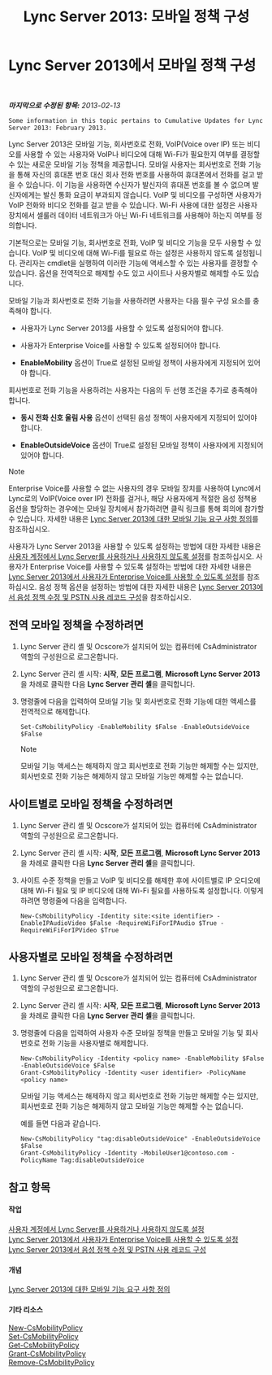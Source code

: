 ﻿---
title: 'Lync Server 2013: 모바일 정책 구성'
TOCTitle: 모바일 정책 구성
ms:assetid: 595536e0-9bb3-49a3-8d13-1a77351ebc62
ms:mtpsurl: https://technet.microsoft.com/ko-kr/library/Hh690018(v=OCS.15)
ms:contentKeyID: 49303723
ms.date: 08/24/2015
mtps_version: v=OCS.15
ms.translationtype: HT
---

# Lync Server 2013에서 모바일 정책 구성

 

_**마지막으로 수정된 항목:** 2013-02-13_

    Some information in this topic pertains to Cumulative Updates for Lync Server 2013: February 2013.

Lync Server 2013은 모바일 기능, 회사번호로 전화, VoIP(Voice over IP) 또는 비디오를 사용할 수 있는 사용자와 VoIP나 비디오에 대해 Wi-Fi가 필요한지 여부를 결정할 수 있는 새로운 모바일 기능 정책을 제공합니다. 모바일 사용자는 회사번호로 전화 기능을 통해 자신의 휴대폰 번호 대신 회사 전화 번호를 사용하여 휴대폰에서 전화를 걸고 받을 수 있습니다. 이 기능을 사용하면 수신자가 발신자의 휴대폰 번호를 볼 수 없으며 발신자에게는 발신 통화 요금이 부과되지 않습니다. VoIP 및 비디오를 구성하면 사용자가 VoIP 전화와 비디오 전화를 걸고 받을 수 있습니다. Wi-Fi 사용에 대한 설정은 사용자 장치에서 셀룰러 데이터 네트워크가 아닌 Wi-Fi 네트워크를 사용해야 하는지 여부를 정의합니다.

기본적으로는 모바일 기능, 회사번호로 전화, VoIP 및 비디오 기능을 모두 사용할 수 있습니다. VoIP 및 비디오에 대해 Wi-Fi를 필요로 하는 설정은 사용하지 않도록 설정됩니다. 관리자는 cmdlet을 실행하여 이러한 기능에 액세스할 수 있는 사용자를 결정할 수 있습니다. 옵션을 전역적으로 해제할 수도 있고 사이트나 사용자별로 해제할 수도 있습니다.

모바일 기능과 회사번호로 전화 기능을 사용하려면 사용자는 다음 필수 구성 요소를 충족해야 합니다.

  - 사용자가 Lync Server 2013를 사용할 수 있도록 설정되어야 합니다.

  - 사용자가 Enterprise Voice를 사용할 수 있도록 설정되어야 합니다.

  - **EnableMobility** 옵션이 True로 설정된 모바일 정책이 사용자에게 지정되어 있어야 합니다.

회사번호로 전화 기능을 사용하려는 사용자는 다음의 두 선행 조건을 추가로 충족해야 합니다.

  - **동시 전화 신호 울림 사용** 옵션이 선택된 음성 정책이 사용자에게 지정되어 있어야 합니다.

  - **EnableOutsideVoice** 옵션이 True로 설정된 모바일 정책이 사용자에게 지정되어 있어야 합니다.


> [!NOTE]
> Enterprise Voice를 사용할 수 없는 사용자의 경우 모바일 장치를 사용하여 Lync에서 Lync로의 VoIP(Voice over IP) 전화를 걸거나, 해당 사용자에게 적절한 음성 정책용 옵션을 할당하는 경우에는 모바일 장치에서 참가하려면 클릭 링크를 통해 회의에 참가할 수 있습니다. 자세한 내용은 <A href="lync-server-2013-defining-your-mobility-requirements.md">Lync Server 2013에 대한 모바일 기능 요구 사항 정의</A>를 참조하십시오.



사용자가 Lync Server 2013을 사용할 수 있도록 설정하는 방법에 대한 자세한 내용은 [사용자 계정에서 Lync Server를 사용하거나 사용하지 않도록 설정](lync-server-2013-disable-or-re-enable-user-account-for-lync-server.md)를 참조하십시오. 사용자가 Enterprise Voice를 사용할 수 있도록 설정하는 방법에 대한 자세한 내용은 [Lync Server 2013에서 사용자가 Enterprise Voice를 사용할 수 있도록 설정](lync-server-2013-enable-users-for-enterprise-voice.md)를 참조하십시오. 음성 정책 옵션을 설정하는 방법에 대한 자세한 내용은 [Lync Server 2013에서 음성 정책 수정 및 PSTN 사용 레코드 구성](lync-server-2013-modify-a-voice-policy-and-configure-pstn-usage-records.md)을 참조하십시오.

## 전역 모바일 정책을 수정하려면

1.  Lync Server 관리 셸 및 Ocscore가 설치되어 있는 컴퓨터에 CsAdministrator 역할의 구성원으로 로그온합니다.

2.  Lync Server 관리 셸 시작: **시작**, **모든 프로그램**, **Microsoft Lync Server 2013**을 차례로 클릭한 다음 **Lync Server 관리 셸**을 클릭합니다.

3.  명령줄에 다음을 입력하여 모바일 기능 및 회사번호로 전화 기능에 대한 액세스를 전역적으로 해제합니다.
    
        Set-CsMobilityPolicy -EnableMobility $False -EnableOutsideVoice $False
    

    > [!NOTE]
    > 모바일 기능 액세스는 해제하지 않고 회사번호로 전화 기능만 해제할 수는 있지만, 회사번호로 전화 기능은 해제하지 않고 모바일 기능만 해제할 수는 없습니다.



## 사이트별로 모바일 정책을 수정하려면

1.  Lync Server 관리 셸 및 Ocscore가 설치되어 있는 컴퓨터에 CsAdministrator 역할의 구성원으로 로그온합니다.

2.  Lync Server 관리 셸 시작: **시작**, **모든 프로그램**, **Microsoft Lync Server 2013**을 차례로 클릭한 다음 **Lync Server 관리 셸**을 클릭합니다.

3.  사이트 수준 정책을 만들고 VoIP 및 비디오를 해제한 후에 사이트별로 IP 오디오에 대해 Wi-Fi 필요 및 IP 비디오에 대해 Wi-Fi 필요를 사용하도록 설정합니다. 이렇게 하려면 명령줄에 다음을 입력합니다.
    
        New-CsMobilityPolicy -Identity site:<site identifier> -EnableIPAudioVideo $False -RequireWiFiForIPAudio $True -RequireWiFiForIPVideo $True

## 사용자별로 모바일 정책을 수정하려면

1.  Lync Server 관리 셸 및 Ocscore가 설치되어 있는 컴퓨터에 CsAdministrator 역할의 구성원으로 로그온합니다.

2.  Lync Server 관리 셸 시작: **시작**, **모든 프로그램**, **Microsoft Lync Server 2013**을 차례로 클릭한 다음 **Lync Server 관리 셸**을 클릭합니다.

3.  명령줄에 다음을 입력하여 사용자 수준 모바일 정책을 만들고 모바일 기능 및 회사번호로 전화 기능을 사용자별로 해제합니다.
    
        New-CsMobilityPolicy -Identity <policy name> -EnableMobility $False -EnableOutsideVoice $False
        Grant-CsMobilityPolicy -Identity <user identifier> -PolicyName <policy name>
    
    모바일 기능 액세스는 해제하지 않고 회사번호로 전화 기능만 해제할 수는 있지만, 회사번호로 전화 기능은 해제하지 않고 모바일 기능만 해제할 수는 없습니다.
    
    예를 들면 다음과 같습니다.
    
        New-CsMobilityPolicy "tag:disableOutsideVoice" -EnableOutsideVoice $False
        Grant-CsMobilityPolicy -Identity -MobileUser1@contoso.com -PolicyName Tag:disableOutsideVoice

## 참고 항목

#### 작업

[사용자 계정에서 Lync Server를 사용하거나 사용하지 않도록 설정](lync-server-2013-disable-or-re-enable-user-account-for-lync-server.md)  
[Lync Server 2013에서 사용자가 Enterprise Voice를 사용할 수 있도록 설정](lync-server-2013-enable-users-for-enterprise-voice.md)  
[Lync Server 2013에서 음성 정책 수정 및 PSTN 사용 레코드 구성](lync-server-2013-modify-a-voice-policy-and-configure-pstn-usage-records.md)  

#### 개념

[Lync Server 2013에 대한 모바일 기능 요구 사항 정의](lync-server-2013-defining-your-mobility-requirements.md)  

#### 기타 리소스

[New-CsMobilityPolicy](https://docs.microsoft.com/en-us/powershell/module/skype/New-CsMobilityPolicy)  
[Set-CsMobilityPolicy](https://docs.microsoft.com/en-us/powershell/module/skype/Set-CsMobilityPolicy)  
[Get-CsMobilityPolicy](https://docs.microsoft.com/en-us/powershell/module/skype/Get-CsMobilityPolicy)  
[Grant-CsMobilityPolicy](https://docs.microsoft.com/en-us/powershell/module/skype/Grant-CsMobilityPolicy)  
[Remove-CsMobilityPolicy](https://docs.microsoft.com/en-us/powershell/module/skype/Remove-CsMobilityPolicy)

